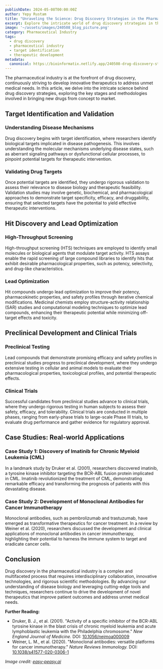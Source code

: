 ```yaml
---
publishDate: 2024-05-08T00:00:00Z
author: Yepy Rustam
title: "Unraveling the Science: Drug Discovery Strategies in the Pharmaceutical Industry"
excerpt: Explore the intricate world of drug discovery strategies in the pharmaceutical industry, from target identification to clinical development, and uncover the scientific innovations driving the development of new therapeutics.
image: '~/assets/images/240508_blog_picture.png'
category: Pharmaceutical Industry
tags:
  - drug discovery
  - pharmaceutical industry
  - target identification
  - therapeutic development
metadata:
  canonical: https://bioinformatix.netlify.app/240508-drug-discovery-strategies
---
```


The pharmaceutical industry is at the forefront of drug discovery, continuously striving to develop innovative therapeutics to address unmet medical needs. In this article, we delve into the intricate science behind drug discovery strategies, exploring the key stages and methodologies involved in bringing new drugs from concept to market.

## Target Identification and Validation

### Understanding Disease Mechanisms

Drug discovery begins with target identification, where researchers identify biological targets implicated in disease pathogenesis. This involves understanding the molecular mechanisms underlying disease states, such as aberrant signaling pathways or dysfunctional cellular processes, to pinpoint potential targets for therapeutic intervention.

### Validating Drug Targets

Once potential targets are identified, they undergo rigorous validation to assess their relevance to disease biology and therapeutic feasibility. Validation studies may involve genetic, biochemical, and pharmacological approaches to demonstrate target specificity, efficacy, and druggability, ensuring that selected targets have the potential to yield effective therapeutic interventions.

## Hit Discovery and Lead Optimization

### High-Throughput Screening

High-throughput screening (HTS) techniques are employed to identify small molecules or biological agents that modulate target activity. HTS assays enable the rapid screening of large compound libraries to identify hits that exhibit desirable pharmacological properties, such as potency, selectivity, and drug-like characteristics.

### Lead Optimization

Hit compounds undergo lead optimization to improve their potency, pharmacokinetic properties, and safety profiles through iterative chemical modifications. Medicinal chemists employ structure-activity relationship (SAR) studies and computational modeling techniques to optimize lead compounds, enhancing their therapeutic potential while minimizing off-target effects and toxicity.

## Preclinical Development and Clinical Trials

### Preclinical Testing

Lead compounds that demonstrate promising efficacy and safety profiles in preclinical studies progress to preclinical development, where they undergo extensive testing in cellular and animal models to evaluate their pharmacological properties, toxicological profiles, and potential therapeutic effects.

### Clinical Trials

Successful candidates from preclinical studies advance to clinical trials, where they undergo rigorous testing in human subjects to assess their safety, efficacy, and tolerability. Clinical trials are conducted in multiple phases, ranging from early-phase trials to large-scale Phase III trials, to evaluate drug performance and gather evidence for regulatory approval.

## Case Studies: Real-world Applications

### Case Study 1: Discovery of Imatinib for Chronic Myeloid Leukemia (CML)

In a landmark study by Druker et al. (2001), researchers discovered imatinib, a tyrosine kinase inhibitor targeting the BCR-ABL fusion protein implicated in CML. Imatinib revolutionized the treatment of CML, demonstrating remarkable efficacy and transforming the prognosis of patients with this devastating disease.

### Case Study 2: Development of Monoclonal Antibodies for Cancer Immunotherapy

Monoclonal antibodies, such as pembrolizumab and trastuzumab, have emerged as transformative therapeutics for cancer treatment. In a review by Weiner et al. (2020), researchers discussed the development and clinical applications of monoclonal antibodies in cancer immunotherapy, highlighting their potential to harness the immune system to target and eradicate cancer cells.

## Conclusion

Drug discovery in the pharmaceutical industry is a complex and multifaceted process that requires interdisciplinary collaboration, innovative technologies, and rigorous scientific methodologies. By advancing our understanding of disease biology and leveraging cutting-edge tools and techniques, researchers continue to drive the development of novel therapeutics that improve patient outcomes and address unmet medical needs.

**Further Reading:**
- Druker, B. J., et al. (2001). "Activity of a specific inhibitor of the BCR-ABL tyrosine kinase in the blast crisis of chronic myeloid leukemia and acute lymphoblastic leukemia with the Philadelphia chromosome." *New England Journal of Medicine.* DOI: [10.1056/nejmoa000009](https://doi.org/10.1056/nejmoa000009)
- Weiner, L. M., et al. (2020). "Monoclonal antibodies: versatile platforms for cancer immunotherapy." *Nature Reviews Immunology.* DOI: [10.1038/s41577-020-0306-1](https://doi.org/10.1038/s41577-020-0306-1)

*Image credit: [easy-peasy.ai](https://easy-peasy.ai/ai-image-generator/images/medicinal-packages-earthy-hill-medical-supplies-variety)*
